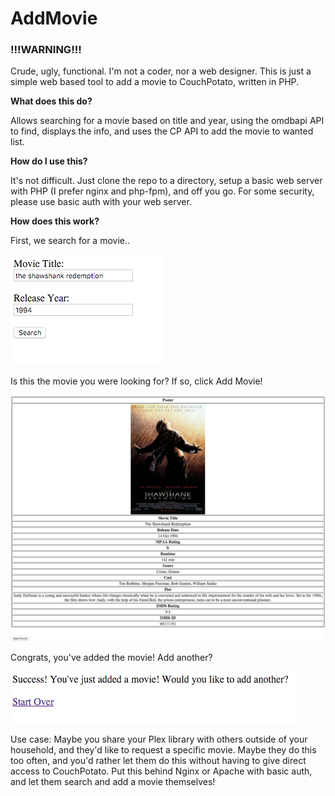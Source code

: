 # AddMovie

### !!!WARNING!!!
Crude, ugly, functional.  I'm not a coder, nor a web designer.  This is just a simple web based tool to add a movie to CouchPotato, written in PHP.

**What does this do?**
 
Allows searching for a movie based on title and year, using the omdbapi API to find, displays the info, and uses the CP API to add the movie to wanted list.

**How do I use this?**

It's not difficult.  Just clone the repo to a directory, setup a basic web server with PHP (I prefer nginx and php-fpm), and off you go.  For some security, please use basic auth with your web server.

**How does this work?**

First, we search for a movie..  

![search](/screenshots/search.png?raw=true "Search for a Movie")

Is this the movie you were looking for?  If so, click Add Movie! 

![find](/screenshots/find.png?raw=true "Find the Movie")

Congrats, you've added the movie!  Add another?  

![add](/screenshots/add.png?raw=true "Add the Movie")


Use case: Maybe you share your Plex library with others outside of your household, and they'd like to request a specific movie.  Maybe they do this too often, and you'd rather let them do this without having to give direct access to CouchPotato.  Put this behind Nginx or Apache with basic auth, and let them search and add a movie themselves!
